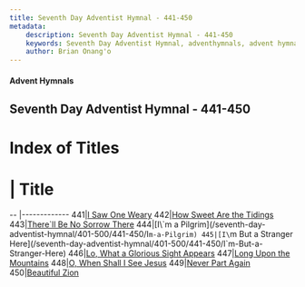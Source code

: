 ```yaml
---
title: Seventh Day Adventist Hymnal - 441-450
metadata:
    description: Seventh Day Adventist Hymnal - 441-450
    keywords: Seventh Day Adventist Hymnal, adventhymnals, advent hymnals 441-450
    author: Brian Onang'o
---
```


#### Advent Hymnals
## Seventh Day Adventist Hymnal - 441-450

# Index of Titles
# | Title                        
-- |-------------
441|[I Saw One Weary](/seventh-day-adventist-hymnal/401-500/441-450/I-Saw-One-Weary)
442|[How Sweet Are the Tidings](/seventh-day-adventist-hymnal/401-500/441-450/How-Sweet-Are-the-Tidings)
443|[There\`ll Be No Sorrow There](/seventh-day-adventist-hymnal/401-500/441-450/There`ll-Be-No-Sorrow-There)
444|[I\`m a Pilgrim](/seventh-day-adventist-hymnal/401-500/441-450/I`m-a-Pilgrim)
445|[I\`m But a Stranger Here](/seventh-day-adventist-hymnal/401-500/441-450/I`m-But-a-Stranger-Here)
446|[Lo, What a Glorious Sight Appears](/seventh-day-adventist-hymnal/401-500/441-450/Lo,-What-a-Glorious-Sight-Appears)
447|[Long Upon the Mountains](/seventh-day-adventist-hymnal/401-500/441-450/Long-Upon-the-Mountains)
448|[O, When Shall I See Jesus](/seventh-day-adventist-hymnal/401-500/441-450/O,-When-Shall-I-See-Jesus)
449|[Never Part Again](/seventh-day-adventist-hymnal/401-500/441-450/Never-Part-Again)
450|[Beautiful Zion](/seventh-day-adventist-hymnal/401-500/441-450/Beautiful-Zion)